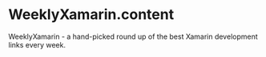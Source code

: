 # WeeklyXamarin.content
WeeklyXamarin - a hand-picked round up of the best Xamarin development links every week.
